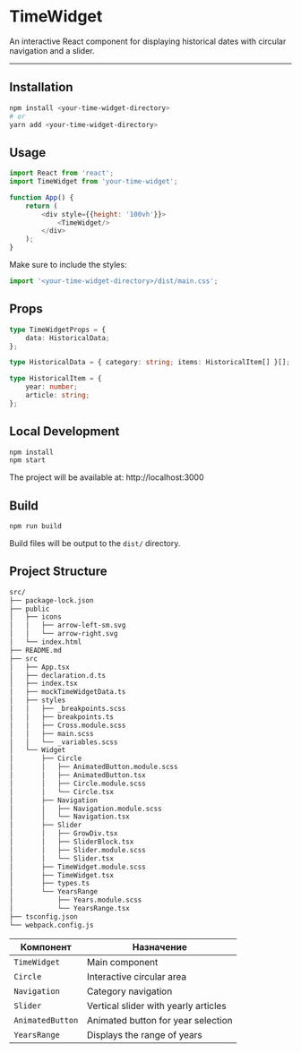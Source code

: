 # TimeWidget

An interactive React component for displaying historical dates with circular navigation and a slider.

---

## Installation

```bash
npm install <your-time-widget-directory>
# or
yarn add <your-time-widget-directory>
```

## Usage

```js
import React from 'react';
import TimeWidget from 'your-time-widget';

function App() {
    return (
        <div style={{height: '100vh'}}>
            <TimeWidget/>
        </div>
    );
}
```

Make sure to include the styles:

```ts
import '<your-time-widget-directory>/dist/main.css';
```

## Props

```ts
type TimeWidgetProps = {
    data: HistoricalData;
};

type HistoricalData = { category: string; items: HistoricalItem[] }[];

type HistoricalItem = {
    year: number;
    article: string;
};
```

## Local Development

```bash
npm install
npm start
```

The project will be available at: http://localhost:3000

## Build

```bash
npm run build
```

Build files will be output to the ```dist/``` directory.

## Project Structure

```bash
src/
├── package-lock.json
├── public
│   ├── icons
│   │   ├── arrow-left-sm.svg
│   │   └── arrow-right.svg
│   └── index.html
├── README.md
├── src
│   ├── App.tsx
│   ├── declaration.d.ts
│   ├── index.tsx
│   ├── mockTimeWidgetData.ts
│   ├── styles
│   │   ├── _breakpoints.scss
│   │   ├── breakpoints.ts
│   │   ├── Cross.module.scss
│   │   ├── main.scss
│   │   └── _variables.scss
│   └── Widget
│       ├── Circle
│       │   ├── AnimatedButton.module.scss
│       │   ├── AnimatedButton.tsx
│       │   ├── Circle.module.scss
│       │   └── Circle.tsx
│       ├── Navigation
│       │   ├── Navigation.module.scss
│       │   └── Navigation.tsx
│       ├── Slider
│       │   ├── GrowDiv.tsx
│       │   ├── SliderBlock.tsx
│       │   ├── Slider.module.scss
│       │   └── Slider.tsx
│       ├── TimeWidget.module.scss
│       ├── TimeWidget.tsx
│       ├── types.ts
│       └── YearsRange
│           ├── Years.module.scss
│           └── YearsRange.tsx
├── tsconfig.json
└── webpack.config.js
```

| Компонент        | Назначение                           |
|------------------|--------------------------------------|
| `TimeWidget`     | Main component                       |
| `Circle`         | Interactive circular area            |
| `Navigation`     | Category navigation                  |
| `Slider`         | Vertical slider with yearly articles |
| `AnimatedButton` | Animated button for year selection   |
| `YearsRange`     | Displays the range of years          |
